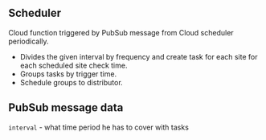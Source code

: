 ## Scheduler
Cloud function triggered by PubSub message from Cloud scheduler periodically.
- Divides the given interval by frequency and create task for each site for each scheduled site check time.
- Groups tasks by trigger time.
- Schedule groups to distributor.

## PubSub message data
`interval` - what time period he has to cover with tasks
